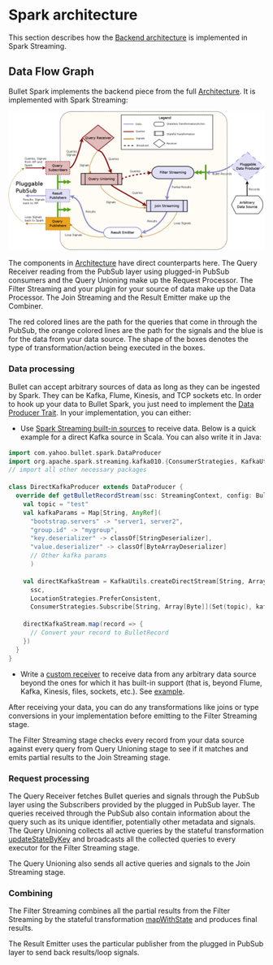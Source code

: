 # Spark architecture

This section describes how the [Backend architecture](../index.md#backend) is implemented in Spark Streaming.

## Data Flow Graph

Bullet Spark implements the backend piece from the full [Architecture](../index.md#architecture). It is implemented with Spark Streaming:

![Bullet Spark DAG](../img/spark-dag.png)

The components in [Architecture](../index.md#architecture) have direct counterparts here. The Query Receiver reading from the PubSub layer using plugged-in PubSub consumers and the Query Unioning make up the Request Processor. The Filter Streaming and your plugin for your source of data make up the Data Processor. The Join Streaming and the Result Emitter make up the Combiner.

The red colored lines are the path for the queries that come in through the PubSub, the orange colored lines are the path for the signals and the blue is for the data from your data source. The shape of the boxes denotes the type of transformation/action being executed in the boxes.

### Data processing

Bullet can accept arbitrary sources of data as long as they can be ingested by Spark. They can be Kafka, Flume, Kinesis, and TCP sockets etc. In order to hook up your data to Bullet Spark, you just need to implement the [Data Producer Trait](https://github.com/bullet-db/bullet-spark/blob/master/src/main/scala/com/yahoo/bullet/spark/DataProducer.scala). In your implementation, you can either:
* Use [Spark Streaming built-in sources](https://spark.apache.org/docs/latest/streaming-programming-guide.html#input-dstreams-and-receivers) to receive data. Below is a quick example for a direct Kafka source in Scala. You can also write it in Java:

```scala
import com.yahoo.bullet.spark.DataProducer
import org.apache.spark.streaming.kafka010.{ConsumerStrategies, KafkaUtils, LocationStrategies}
// import all other necessary packages

class DirectKafkaProducer extends DataProducer {
  override def getBulletRecordStream(ssc: StreamingContext, config: BulletSparkConfig): DStream[BulletRecord] = {
    val topic = "test"
    val kafkaParams = Map[String, AnyRef](
      "bootstrap.servers" -> "server1, server2",
      "group.id" -> "mygroup",
      "key.deserializer" -> classOf[StringDeserializer],
      "value.deserializer" -> classOf[ByteArrayDeserializer]
      // Other kafka params
      )

    val directKafkaStream = KafkaUtils.createDirectStream[String, Array[Byte]](
      ssc,
      LocationStrategies.PreferConsistent,
      ConsumerStrategies.Subscribe[String, Array[Byte]](Set(topic), kafkaParams))

    directKafkaStream.map(record => {
      // Convert your record to BulletRecord
    })
  }
}
```

* Write a [custom receiver](https://spark.apache.org/docs/latest/streaming-custom-receivers.html) to receive data from any arbitrary data source beyond the ones for which it has built-in support (that is, beyond Flume, Kafka, Kinesis, files, sockets, etc.). See [example](https://github.com/bullet-db/bullet-db.github.io/tree/src/examples/spark/src/main/scala/com/yahoo/bullet/spark/examples).

After receiving your data, you can do any transformations like joins or type conversions in your implementation before emitting to the Filter Streaming stage.

The Filter Streaming stage checks every record from your data source against every query from Query Unioning stage to see if it matches and emits partial results to the Join Streaming stage.

### Request processing

The Query Receiver fetches Bullet queries and signals through the PubSub layer using the Subscribers provided by the plugged in PubSub layer. The queries received through the PubSub also contain information about the query such as its unique identifier, potentially other metadata and signals. The Query Unioning collects all active queries by the stateful transformation [updateStateByKey](https://spark.apache.org/docs/latest/streaming-programming-guide.html#updatestatebykey-operation) and broadcasts all the collected queries to every executor for the Filter Streaming stage.

The Query Unioning also sends all active queries and signals to the Join Streaming stage.

### Combining

The Filter Streaming combines all the partial results from the Filter Streaming by the stateful transformation [mapWithState](https://spark.apache.org/docs/2.3.0/api/scala/index.html#org.apache.spark.streaming.dstream.PairDStreamFunctions@mapWithState[StateType,MappedType](spec:org.apache.spark.streaming.StateSpec[K,V,StateType,MappedType])(implicitevidence$2:scala.reflect.ClassTag[StateType],implicitevidence$3:scala.reflect.ClassTag[MappedType]):org.apache.spark.streaming.dstream.MapWithStateDStream[K,V,StateType,MappedType]) and produces final results.

The Result Emitter uses the particular publisher from the plugged in PubSub layer to send back results/loop signals.
